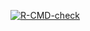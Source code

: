<!-- badges: start -->
[![R-CMD-check](https://github.com/nico-sievers/KOSMOSplotR/actions/workflows/R-CMD-check.yaml/badge.svg)](https://github.com/nico-sievers/KOSMOSplotR/actions/workflows/R-CMD-check.yaml)
<!-- badges: end -->

